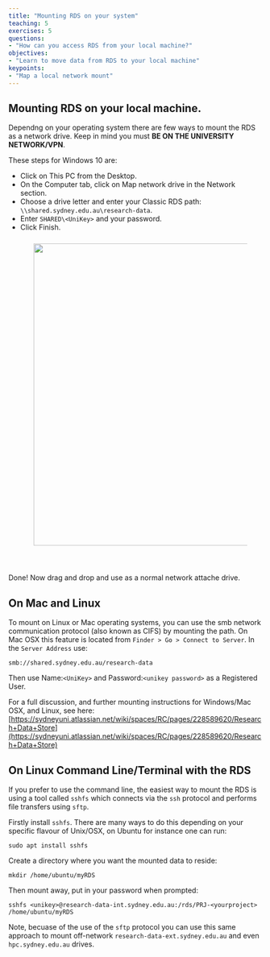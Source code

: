 ```yaml
---
title: "Mounting RDS on your system"
teaching: 5
exercises: 5
questions:
- "How can you access RDS from your local machine?"
objectives:
- "Learn to move data from RDS to your local machine"
keypoints:
- "Map a local network mount"
---
```


## Mounting RDS on your local machine.
Dependng on your operating system there are few ways to mount the RDS as a network drive. Keep in mind you must **BE ON THE UNIVERSITY NETWORK/VPN**.

These steps for Windows 10 are:

* Click on This PC from the Desktop.
* On the Computer tab, click on Map network drive in the Network section.
* Choose a drive letter and enter your Classic RDS path: ```\\shared.sydney.edu.au\research-data```.
* Enter ```SHARED\<UniKey>``` and your password.
* Click Finish.

<figure>
  <img src="{{ page.root }}/fig/pic09_classicmount.png" style="margin:10px;width:600px"/>
</figure><br>

Done! Now drag and drop and use as a normal network attache drive. 


## On Mac and Linux
To mount on Linux or Mac operating systems, you can use the smb network communication protocol (also known as CIFS) by mounting the path. 
On Mac OSX this feature is located from ```Finder > Go > Connect to Server```. In the ```Server Address``` use:

```
smb://shared.sydney.edu.au/research-data
```
Then use Name:```<UniKey>``` and Password:```<unikey password>``` as a Registered User. 
 
For a full discussion, and further mounting instructions for Windows/Mac OSX, and Linux, see here:
[https://sydneyuni.atlassian.net/wiki/spaces/RC/pages/228589620/Research+Data+Store](https://sydneyuni.atlassian.net/wiki/spaces/RC/pages/228589620/Research+Data+Store)


## On Linux Command Line/Terminal with the RDS
If you prefer to use the command line, the easiest way to mount the RDS is using a tool called ```sshfs``` which connects via the ```ssh``` protocol and performs file transfers using ```sftp```. 

Firstly install ```sshfs```. There are many ways to do this depending on your specific flavour of Unix/OSX, on Ubuntu for instance one can run:
```
sudo apt install sshfs
```

Create a directory where you want the mounted data to reside:
```
mkdir /home/ubuntu/myRDS
```

Then mount away, put in your password when prompted:
```
sshfs <unikey>@research-data-int.sydney.edu.au:/rds/PRJ-<yourproject> /home/ubuntu/myRDS
```

Note, becuase of the use of the ```sftp``` protocol you can use this same approach to mount off-network ```research-data-ext.sydney.edu.au``` and even ```hpc.sydney.edu.au``` drives. 

<br>
